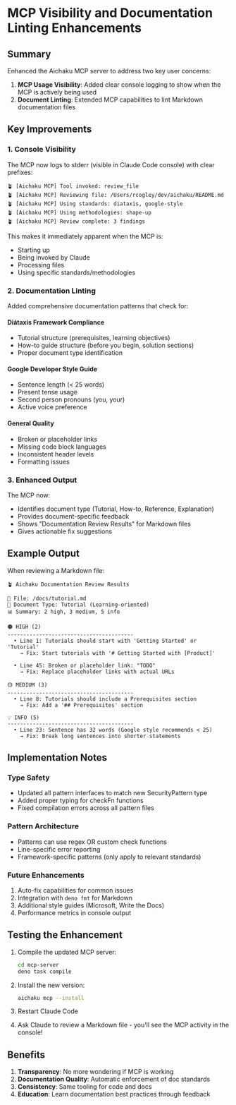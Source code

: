 # MCP Visibility and Documentation Linting Enhancements

## Summary

Enhanced the Aichaku MCP server to address two key user concerns:

1. **MCP Usage Visibility**: Added clear console logging to show when the MCP is
   actively being used
2. **Document Linting**: Extended MCP capabilities to lint Markdown
   documentation files

## Key Improvements

### 1. Console Visibility

The MCP now logs to stderr (visible in Claude Code console) with clear prefixes:

```
🪴 [Aichaku MCP] Tool invoked: review_file
🪴 [Aichaku MCP] Reviewing file: /Users/rcogley/dev/aichaku/README.md
🪴 [Aichaku MCP] Using standards: diataxis, google-style
🪴 [Aichaku MCP] Using methodologies: shape-up
🪴 [Aichaku MCP] Review complete: 3 findings
```

This makes it immediately apparent when the MCP is:

- Starting up
- Being invoked by Claude
- Processing files
- Using specific standards/methodologies

### 2. Documentation Linting

Added comprehensive documentation patterns that check for:

#### Diátaxis Framework Compliance

- Tutorial structure (prerequisites, learning objectives)
- How-to guide structure (before you begin, solution sections)
- Proper document type identification

#### Google Developer Style Guide

- Sentence length (< 25 words)
- Present tense usage
- Second person pronouns (you, your)
- Active voice preference

#### General Quality

- Broken or placeholder links
- Missing code block languages
- Inconsistent header levels
- Formatting issues

### 3. Enhanced Output

The MCP now:

- Identifies document type (Tutorial, How-to, Reference, Explanation)
- Provides document-specific feedback
- Shows "Documentation Review Results" for Markdown files
- Gives actionable fix suggestions

## Example Output

When reviewing a Markdown file:

```
🪴 Aichaku Documentation Review Results

📄 File: /docs/tutorial.md
📝 Document Type: Tutorial (Learning-oriented)
📊 Summary: 2 high, 3 medium, 5 info

🟠 HIGH (2)
----------------------------------------
  • Line 1: Tutorials should start with 'Getting Started' or 'Tutorial'
    → Fix: Start tutorials with '# Getting Started with [Product]'

  • Line 45: Broken or placeholder link: "TODO"
    → Fix: Replace placeholder links with actual URLs

🟡 MEDIUM (3)
----------------------------------------
  • Line 8: Tutorials should include a Prerequisites section
    → Fix: Add a '## Prerequisites' section

💡 INFO (5)
----------------------------------------
  • Line 23: Sentence has 32 words (Google style recommends < 25)
    → Fix: Break long sentences into shorter statements
```

## Implementation Notes

### Type Safety

- Updated all pattern interfaces to match new SecurityPattern type
- Added proper typing for checkFn functions
- Fixed compilation errors across all pattern files

### Pattern Architecture

- Patterns can use regex OR custom check functions
- Line-specific error reporting
- Framework-specific patterns (only apply to relevant standards)

### Future Enhancements

1. Auto-fix capabilities for common issues
2. Integration with `deno fmt` for Markdown
3. Additional style guides (Microsoft, Write the Docs)
4. Performance metrics in console output

## Testing the Enhancement

1. Compile the updated MCP server:

   ```bash
   cd mcp-server
   deno task compile
   ```

2. Install the new version:

   ```bash
   aichaku mcp --install
   ```

3. Restart Claude Code

4. Ask Claude to review a Markdown file - you'll see the MCP activity in the
   console!

## Benefits

1. **Transparency**: No more wondering if MCP is working
2. **Documentation Quality**: Automatic enforcement of doc standards
3. **Consistency**: Same tooling for code and docs
4. **Education**: Learn documentation best practices through feedback
